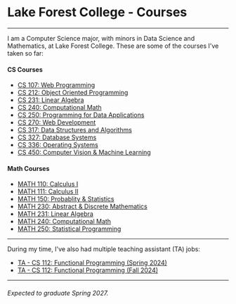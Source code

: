 # Lake Forest College - Courses

---

I am a Computer Science major, with minors in Data Science and Mathematics, at Lake Forest College. These are some of the courses I've taken so far:

#### CS Courses

- [CS 107: Web Programming](https://github.com/SepehrAkbari/LFC-courses/tree/main/CSCI-107) 
- [CS 212: Object Oriented Programming](https://github.com/SepehrAkbari/LFC-courses/tree/main/CSCI-212)
- [CS 231: Linear Algebra](https://github.com/SepehrAkbari/LFC-courses/tree/main/MATH-231)
- [CS 240: Computational Math](https://github.com/SepehrAkbari/LFC-courses/tree/main/CSCI-240) 
- [CS 250: Programming for Data Applications](https://github.com/SepehrAkbari/LFC-courses/tree/main/CSCI-250)
- [CS 270: Web Development](https://github.com/SepehrAkbari/LFC-courses/tree/main/CSCI-270)
- [CS 317: Data Structures and Algorithms](https://github.com/SepehrAkbari/LFC-courses/tree/main/CSCI-317) 
- [CS 327: Database Systems](https://github.com/SepehrAkbari/LFC-courses/tree/main/CSCI-327) 
- [CS 336: Operating Systems](https://github.com/SepehrAkbari/LFC-courses/tree/main/CSCI-336) 
- [CS 450: Computer Vision & Machine Learning](https://github.com/SepehrAkbari/LFC-courses/tree/main/CSCI-450) 

#### Math Courses
 
- [MATH 110: Calculus I](https://github.com/SepehrAkbari/LFC-courses/tree/main/MATH-110) 
- [MATH 111: Calculus II](https://github.com/SepehrAkbari/LFC-courses/tree/main/MATH-111)
- [MATH 150: Probablity & Statistics](https://github.com/SepehrAkbari/LFC-courses/tree/main/MATH-150) 
- [MATH 230: Abstract & Discrete Mathematics](https://github.com/SepehrAkbari/LFC-courses/tree/main/MATH-230)
- [MATH 231: Linear Algebra](https://github.com/SepehrAkbari/LFC-courses/tree/main/MATH-231) 
- [MATH 240: Computational Math](https://github.com/SepehrAkbari/LFC-courses/tree/main/CSCI-240) 
- [MATH 250: Statistical Programming](https://github.com/SepehrAkbari/LFC-courses/tree/main/MATH-250)

---

During my time, I've also had multiple teaching assistant (TA) jobs:

- [TA - CS 112: Functional Programming (Spring 2024)](https://github.com/SepehrAkbari/LFC-courses/tree/main/Teaching%20Assistant/TA-112-Fall2024)
- [TA - CS 112: Functional Programming (Fall 2024)](https://github.com/SepehrAkbari/LFC-courses/tree/main/Teaching%20Assistant/TA-112-Spring2024)

---

###### Expected to graduate Spring 2027.

